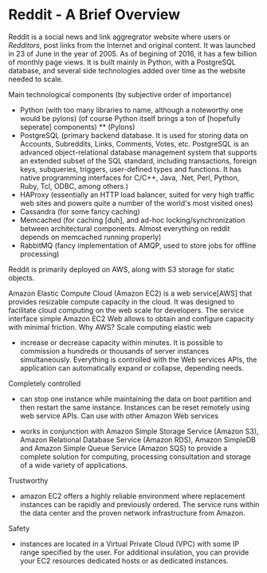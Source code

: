 # Reddit - A Brief Overview

Reddit is a social news and link aggregrator website where users or *Redditors*, post links from the Internet and original content. It was launched in 23 of June in the year of 2005. As of begining of 2016, it has a few billion of monthly page views.
It is built mainly in Python, with a PostgreSQL database, and several side technologies added over time as the website needed to scale.

Main technological components (by subjective order of importance)
* Python (with too many libraries to name, although a noteworthy one would be pylons)
(of course Python itself brings a ton of [hopefully seperate] components)
** (Pylons)
* PostgreSQL (primary backend database. It is used for storing data on Accounts, Subreddits, Links, Comments, Votes, etc. PostgreSQL is an advanced object-relational database management system that supports an extended subset of the SQL standard, including transactions, foreign keys, subqueries, triggers, user-defined types and functions. It has native programming interfaces for C/C++, Java, .Net, Perl, Python, Ruby, Tcl, ODBC, among others.)
* HAProxy (essentially an HTTP load balancer, suited for very high traffic web sites and powers quite a number of the world's most visited ones)
* Cassandra (for some fancy caching)
* Memcached (for caching [duh], and ad-hoc locking/synchronization between architectural components. Almost everything on reddit depends on memcached running properly)
* RabbitMQ (fancy implementation of AMQP, used to store jobs for offline processing)

Reddit is primarily deployed on AWS, along with S3 storage for static objects.

Amazon Elastic Compute Cloud (Amazon EC2) is a web service[AWS] that provides resizable compute capacity in the cloud. It was designed to facilitate cloud computing on the web scale for developers. The service interface simple Amazon EC2 Web allows to obtain and configure capacity with minimal friction. 
Why AWS?
Scale computing elastic web

* increase or decrease capacity within minutes. It is possible to commission a hundreds or thousands of server instances simultaneously. Everything is controlled with the Web services APIs, the application can automatically expand or collapse, depending needs.

Completely controlled

* can stop one instance while maintaining the data on boot partition and then restart the same instance. Instances can be reset remotely using web service APIs.
Can use with other Amazon Web services

* works in conjunction with Amazon Simple Storage Service (Amazon S3), Amazon Relational Database Service (Amazon RDS), 
Amazon SimpleDB and Amazon Simple Queue Service (Amazon SQS) to provide a complete solution for computing, processing consultation and storage of a wide variety of applications.

Trustworthy

* amazon EC2 offers a highly reliable environment where replacement instances can be rapidly and previously ordered. The service runs within the data center and the proven network infrastructure from Amazon. 

Safety

* instances are located in a Virtual Private Cloud (VPC) with some IP range specified by the user. For additional insulation, you can provide your EC2 resources dedicated hosts or as dedicated instances.
